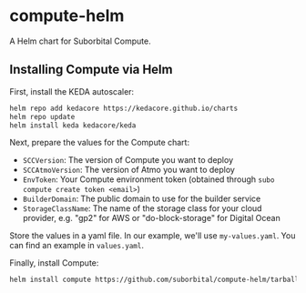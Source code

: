# compute-helm

A Helm chart for Suborbital Compute.

## Installing Compute via Helm

First, install the KEDA autoscaler:

```sh
helm repo add kedacore https://kedacore.github.io/charts
helm repo update
helm install keda kedacore/keda
```

Next, prepare the values for the Compute chart:

- `SCCVersion`: The version of Compute you want to deploy
- `SCCAtmoVersion`: The version of Atmo you want to deploy
- `EnvToken`: Your Compute environment token (obtained through `subo compute create token <email>`)
- `BuilderDomain`: The public domain to use for the builder service
- `StorageClassName`: The name of the storage class for your cloud provider, e.g. "gp2" for AWS or "do-block-storage" for Digital Ocean

Store the values in a yaml file. In our example, we'll use `my-values.yaml`. You can find an example in `values.yaml`.

Finally, install Compute:

```sh
helm install compute https://github.com/suborbital/compute-helm/tarball/main -f my-values.yaml
```
